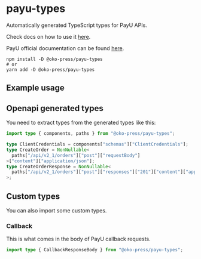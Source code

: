 # payu-types

Automatically generated TypeScript types for PayU APIs.

Check docs on how to use it [here](https://www.npmjs.com/package/openapi-typescript/v/6.3.7).

PayU official documentation can be found [here](https://developers.payu.com/europe/pl/api).

```
npm install -D @oko-press/payu-types
# or
yarn add -D @oko-press/payu-types
```

## Example usage


## Openapi generated types

You need to extract types from the generated types like this:

```ts
import type { components, paths } from "@oko-press/payu-types";

type ClientCredentials = components["schemas"]["ClientCredentials"];
type CreateOrder = NonNullable<
  paths["/api/v2_1/orders"]["post"]["requestBody"]
>["content"]["application/json"];
type CreateOrderResponse = NonNullable<
  paths["/api/v2_1/orders"]["post"]["responses"]["201"]["content"]["application/json"]
>;
```

## Custom types

You can also import some custom types.

### Callback

This is what comes in the body of PayU callback requests.

```ts
import type { CallbackResponseBody } from "@oko-press/payu-types";
```
